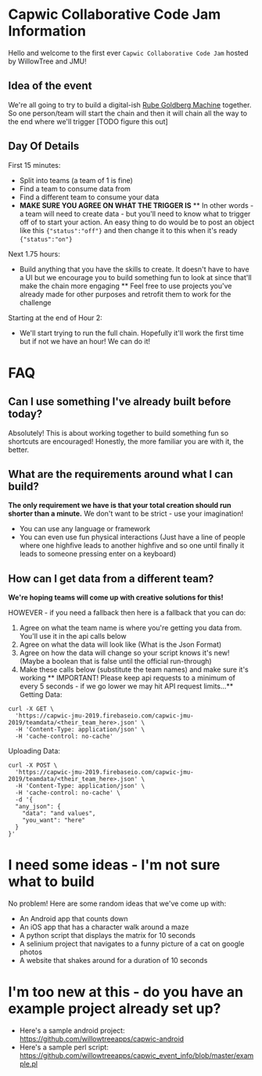 # Capwic Collaborative Code Jam Information

Hello and welcome to the first ever `Capwic Collaborative Code Jam` hosted by WillowTree and JMU!

## Idea of the event
We're all going to try to build a digital-ish [Rube Goldberg Machine](https://www.youtube.com/watch?v=Qtp9Aur8zNU) together. So one person/team will start the chain and then it will chain all the way to the end where we'll trigger [TODO figure this out] 

## Day Of Details
First 15 minutes:
* Split into teams (a team of 1 is fine)
* Find a team to consume data from
* Find a different team to consume your data
* **MAKE SURE YOU AGREE ON WHAT THE TRIGGER IS**
** In other words - a team will need to create data - but you'll need to know what to trigger off of to start your action. An easy thing to do would be to post an object like this ```{"status":"off"}``` and then change it to this when it's ready ```{"status":"on"}```

Next 1.75 hours:
* Build anything that you have the skills to create. It doesn't have to have a UI but we encourage you to build something fun to look at since that'll make the chain more engaging
** Feel free to use projects you've already made for other purposes and retrofit them to work for the challenge

Starting at the end of Hour 2:
* We'll start trying to run the full chain. Hopefully it'll work the first time but if not we have an hour! We can do it!

# FAQ

## Can I use something I've already built before today?
Absolutely! This is about working together to build something fun so shortcuts are encouraged! Honestly, the more familiar you are with it, the better.

## What are the requirements around what I can build?
**The only requirement we have is that your total creation should run shorter than a minute.**
We don't want to be strict - use your imagination!
* You can use any language or framework
* You can even use fun physical interactions (Just have a line of people where one highfive leads to another highfive and so one until finally it leads to someone pressing enter on a keyboard)

## How can I get data from a different team?
**We're hoping teams will come up with creative solutions for this!**

HOWEVER - if you need a fallback then here is a fallback that you can do:
1) Agree on what the team name is where you're getting you data from. You'll use it in the api calls below
2) Agree on what the data will look like (What is the Json Format)
3) Agree on how the data will change so your script knows it's new! (Maybe a boolean that is false until the official run-through)
3) Make these calls below (substitute the team names) and make sure it's working
** IMPORTANT! Please keep api requests to a minimum of every 5 seconds - if we go lower we may hit API request limits...**
Getting Data:
```
curl -X GET \
  'https://capwic-jmu-2019.firebaseio.com/capwic-jmu-2019/teamdata/<their_team_here>.json' \
  -H 'Content-Type: application/json' \
  -H 'cache-control: no-cache'
```

Uploading Data:
```
curl -X POST \
  'https://capwic-jmu-2019.firebaseio.com/capwic-jmu-2019/teamdata/<their_team_here>.json' \
  -H 'Content-Type: application/json' \
  -H 'cache-control: no-cache' \
  -d '{
  "any_json": {
    "data": "and values",
    "you_want": "here"
  }
}'
```

# I need some ideas - I'm not sure what to build
No problem! Here are some random ideas that we've come up with:
* An Android app that counts down
* An iOS app that has a character walk around a maze
* A python script that displays the matrix for 10 seconds
* A selinium project that navigates to a funny picture of a cat on google photos
* A website that shakes around for a duration of 10 seconds

# I'm too new at this - do you have an example project already set up?
* Here's a sample android project: https://github.com/willowtreeapps/capwic-android
* Here's a sample perl script: https://github.com/willowtreeapps/capwic_event_info/blob/master/example.pl

